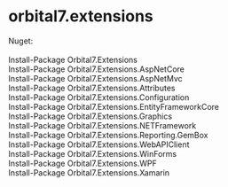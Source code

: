 # orbital7.extensions
<div>Nuget:</div>
<div>&nbsp;</div>
<div>Install-Package Orbital7.Extensions</div>
<div>Install-Package Orbital7.Extensions.AspNetCore</div>
<div>Install-Package Orbital7.Extensions.AspNetMvc</div>
<div>Install-Package Orbital7.Extensions.Attributes</div>
<div>Install-Package Orbital7.Extensions.Configuration</div>
<div>Install-Package Orbital7.Extensions.EntityFrameworkCore</div>
<div>Install-Package Orbital7.Extensions.Graphics</div>
<div>Install-Package Orbital7.Extensions.NETFramework</div>
<div>Install-Package Orbital7.Extensions.Reporting.GemBox</div>
<div>Install-Package Orbital7.Extensions.WebAPIClient</div>
<div>Install-Package Orbital7.Extensions.WinForms</div>
<div>Install-Package Orbital7.Extensions.WPF</div>
<div>Install-Package Orbital7.Extensions.Xamarin</div>
